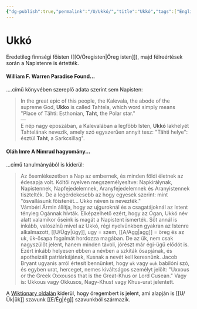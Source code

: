 ```yaml
---
{"dg-publish":true,"permalink":"/U/Ukkó/","title":"Ukkó","tags":["Englishtexttranslated"],"created":"2023-10-13T12:45","updated":"2024-10-26T00:44"}
---
```



# Ukkó

Eredetileg finnségi főisten ([[O/Öregisten\|Öreg isten]]), majd félreértések során a Napistenre is értették.

#### William F. Warren Paradise Found...

....című könyvében szereplő adata szerint sem Napisten:  
> In the great epic of this people, the Kalevala, the abode of the supreme God, **Ukko** is called Tahtela, which word simply means "Place of Tähti: Esthonian, **Taht**, the Polar star."  
> —  
> E nép nagy eposzában, a Kalevalában a legfőbb Isten, **Ukkó** lakhelyét Tahtelának nevezik, amely szó egyszerűen annyit tesz: "Tähti helye": észtül **Taht**, a Sarkcsillag".  

#### Oláh Imre A Nimrud hagyomány...

...című tanulmányából is kiderül:  
> Az ősemlékezetben a Nap az embernek, és minden földi életnek az édesapja volt. Költői nyelven megszemélyesítve: Napkirálynak, Napistennek, Napfejedelemnek, Aranyfejedelemnek és Aranyistennek tisztelték. De a legérdekesebb az hogy egyesek szerint: mint "ősvallásunk főistenét... Ukko néven is nevezték."  
> Vámbéri Ármin állítja, hogy az ujguroknál és a csagatájoknál az Istent tényleg Ogánnak hívták. Elképzelhető ezért, hogy az Ogan, Ukkó név alatt valamikor őseink is magát a Napistent ismerték. Sőt annál is inkább, valószínű mivel az Ukkó, régi nyelvünkben gyakran az Istenre alkalmazott, [[U/Ügy\|ügy]], ugy = szem, [[A/Agg\|agg]] = öreg és az uk, ük-ősapa fogalmát hordozza magában. De az ük, nem csak nagyszülőt jelent, hanem minden távoli, jórészt már égi-ügü elődöt is. Ezért inkább helyesen ebben a névben a szkiták ősapjának, és apotheizált patriárkájának, Kusnak a nevét kell keresnünk. Jacob Bryant ugyanis arról értesít bennünket, hogy `uk` vagy `ouk` babilóni szó, és egyben urat, herceget, nemes kiváltságos személyt jelölt: "Uxxous or the Greek Oxxousos that is the Great-Khus or Lord Cusean." Vagy is: Ukkous vagy Okkusos, Nagy-Khust vagy Khus-urat jelentett.  

A [Wiktionary oldalán](https://en.m.wiktionary.org/wiki/ukko#Finnish) kiderül, hogy öregembert is jelent, ami alapján is [[U/Ük\|ük]] szavunk [[E/Ég\|ég]] szavunkból származik.  